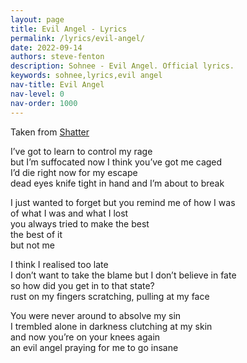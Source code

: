 ```yaml
---
layout: page
title: Evil Angel - Lyrics
permalink: /lyrics/evil-angel/
date: 2022-09-14
authors: steve-fenton
description: Sohnee - Evil Angel. Official lyrics.
keywords: sohnee,lyrics,evil angel
nav-title: Evil Angel
nav-level: 0
nav-order: 1000
---
```


Taken from [Shatter](/discography/shatter/)

I’ve got to learn to control my rage\
but I’m suffocated now I think you’ve got me caged\
I’d die right now for my escape\
dead eyes knife tight in hand and I’m about to break

I just wanted to forget but you remind me of how I was\
of what I was and what I lost\
you always tried to make the best\
the best of it\
but not me

I think I realised too late\
I don’t want to take the blame but I don’t believe in fate\
so how did you get in to that state?\
rust on my fingers scratching, pulling at my face

You were never around to absolve my sin\
I trembled alone in darkness clutching at my skin\
and now you’re on your knees again\
an evil angel praying for me to go insane